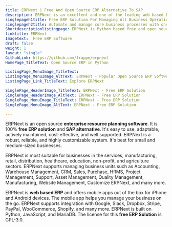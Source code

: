 ```yaml
---
title: ERPNext | Free And Open Source ERP Alternative To SAP
description: ERPNext is an excellent and one of the leading web based ERP software. It enables businesses to integrate different departments and manage business processes.
singlepageh1title: Free ERP Solution For Managing All Business Operations
singlepageh2title: Automate and manage core business processes with one of the best open source ERP software. Improve decision making by integrating business units.
Shortdescriptionlistingpage: ERPNext is Python based free and open source ERP software for managing all business operations.
linktitle: ERPNext
Imagetext:  Free ERP Software 
draft: false
weight: 1
layout: "single"
GithubLink: https://github.com/frappe/erpnext
HomePage_TitleText: Open Source ERP in Python

ListingPage_MenuImage_TitleText: 
ListingPage_MenuImage_AltText: ERPNext - Popular Open Source ERP Software
ListingPage_Link_TitleText: Explore ERPNext

SinglePage_HeaderImage_TitleText: ERPNext - Free ERP Solution
SinglePage_HeaderImage_AltText: ERPNext - Free ERP Solution
SinglePage_MenuImage_TitleText: ERPNext - Free ERP Solution
SinglePage_MenuImage_AltText: ERPNext - Free ERP Solution

---
```


ERPNext is an open source **enterprise resource planning software**. It is 100% **free ERP solution** and **SAP alternative**. It's easy to use, adaptable, actively maintained, cost-effective, and well supported. ERPNext is a robust, reliable, and highly customizable system. It's best for small and medium-sized businesses.

ERPNext is most suitable for businesses in the services, manufacturing, retail, distribution, healthcare, education, non-profit, and agriculture sectors. ERPNext supports managing business units such as Accounting, Warehouse Management, CRM, Sales, Purchase, HRMS, Project Management, Support, Asset Management, Quality Management, Manufacturing, Website Management, Customize ERPNext, and many more.

ERPNext is **web based ERP** and offers mobile apps out of the box for iPhone and Android devices. The mobile app helps you manage your business on the go. ERPNext supports integration with Google, Slack, Dropbox, Stripe, PayPal, WooCommerce, Shopify, and many more. ERPNext is built on Python, JavaScript, and MariaDB. The license for this **free ERP Solution** is GPL-3.0.